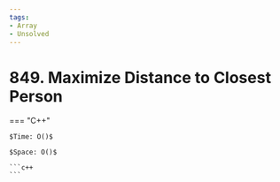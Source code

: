 ```yaml
---
tags:
- Array
- Unsolved
---
```



# 849. Maximize Distance to Closest Person

=== "C++"

    $Time: O()$

    $Space: O()$

    ```c++
    ```